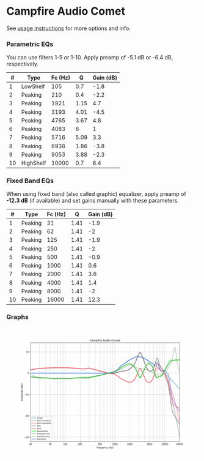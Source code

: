 # Campfire Audio Comet
See [usage instructions](https://github.com/jaakkopasanen/AutoEq#usage) for more options and info.

### Parametric EQs
You can use filters 1-5 or 1-10. Apply preamp of -5.1 dB or -6.4 dB, respectively.

|   # | Type      |   Fc (Hz) |    Q |   Gain (dB) |
|-----|-----------|-----------|------|-------------|
|   1 | LowShelf  |       105 | 0.7  |        -1.8 |
|   2 | Peaking   |       210 | 0.4  |        -2.2 |
|   3 | Peaking   |      1921 | 1.15 |         4.7 |
|   4 | Peaking   |      3193 | 4.01 |        -4.5 |
|   5 | Peaking   |      4765 | 3.67 |         4.8 |
|   6 | Peaking   |      4083 | 6    |         1   |
|   7 | Peaking   |      5716 | 5.09 |         3.3 |
|   8 | Peaking   |      6938 | 1.86 |        -3.8 |
|   9 | Peaking   |      9053 | 3.88 |        -2.3 |
|  10 | HighShelf |     10000 | 0.7  |         6.4 |

### Fixed Band EQs
When using fixed band (also called graphic) equalizer, apply preamp of **-12.3 dB** (if available) and set gains manually with these parameters.

|   # | Type    |   Fc (Hz) |    Q |   Gain (dB) |
|-----|---------|-----------|------|-------------|
|   1 | Peaking |        31 | 1.41 |        -1.9 |
|   2 | Peaking |        62 | 1.41 |        -2   |
|   3 | Peaking |       125 | 1.41 |        -1.9 |
|   4 | Peaking |       250 | 1.41 |        -2   |
|   5 | Peaking |       500 | 1.41 |        -0.9 |
|   6 | Peaking |      1000 | 1.41 |         0.6 |
|   7 | Peaking |      2000 | 1.41 |         3.6 |
|   8 | Peaking |      4000 | 1.41 |         1.4 |
|   9 | Peaking |      8000 | 1.41 |        -2   |
|  10 | Peaking |     16000 | 1.41 |        12.3 |

### Graphs
![](./Campfire%20Audio%20Comet.png)
